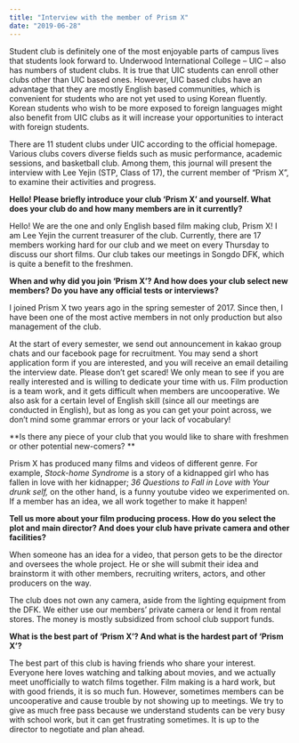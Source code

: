 ```yaml
---
title: "Interview with the member of Prism X"
date: "2019-06-28"
---
```


Student club is definitely one of the most enjoyable parts of campus lives that students look forward to. Underwood International College – UIC – also has numbers of student clubs. It is true that UIC students can enroll other clubs other than UIC based ones. However, UIC based clubs have an advantage that they are mostly English based communities, which is convenient for students who are not yet used to using Korean fluently. Korean students who wish to be more exposed to foreign languages might also benefit from UIC clubs as it will increase your opportunities to interact with foreign students.

There are 11 student clubs under UIC according to the official homepage. Various clubs covers diverse fields such as music performance, academic sessions, and basketball club. Among them, this journal will present the interview with Lee Yejin (STP, Class of 17), the current member of “Prism X”, to examine their activities and progress.

**Hello! Please briefly introduce your club ‘Prism X’ and yourself. What does your club do and how many members are in it currently?**

Hello! We are the one and only English based film making club, Prism X! I am Lee Yejin the current treasurer of the club. Currently, there are 17 members working hard for our club and we meet on every Thursday to discuss our short films. Our club takes our meetings in Songdo DFK, which is quite a benefit to the freshmen.

**When and why did you join ‘Prism X’? And how does your club select new members? Do you have any official tests or interviews?**

I joined Prism X two years ago in the spring semester of 2017. Since then, I have been one of the most active members in not only production but also management of the club. 

At the start of every semester, we send out announcement in kakao group chats and our facebook page for recruitment. You may send a short application form if you are interested, and you will receive an email detailing the interview date. Please don’t get scared! We only mean to see if you are really interested and is willing to dedicate your time with us. Film production is a team work, and it gets difficult when members are uncooperative. We also ask for a certain level of English skill (since all our meetings are conducted in English), but as long as you can get your point across, we don’t mind some grammar errors or your lack of vocabulary!

**Is there any piece of your club that you would like to share with freshmen or other potential new-comers? **

Prism X has produced many films and videos of different genre. For example, _Stock-home Syndrome_ is a story of a kidnapped girl who has fallen in love with her kidnapper; _36 Questions to Fall in Love with Your drunk self,_ on the other hand, is a funny youtube video we experimented on. If a member has an idea, we all work together to make it happen!

**Tell us more about your film producing process. How do you select the plot and main director? And does your club have private camera and other facilities?**

When someone has an idea for a video, that person gets to be the director and oversees the whole project. He or she will submit their idea and brainstorm it with other members, recruiting writers, actors, and other producers on the way. 

The club does not own any camera, aside from the lighting equipment from the DFK. We either use our members’ private camera or lend it from rental stores. The money is mostly subsidized from school club support funds.

**What is the best part of ‘Prism X’? And what is the hardest part of ‘Prism X’?**

The best part of this club is having friends who share your interest. Everyone here loves watching and talking about movies, and we actually meet unofficially to watch films together. Film making is a hard work, but with good friends, it is so much fun. However, sometimes members can be uncooperative and cause trouble by not showing up to meetings. We try to give as much free pass because we understand students can be very busy with school work, but it can get frustrating sometimes. It is up to the director to negotiate and plan ahead.
